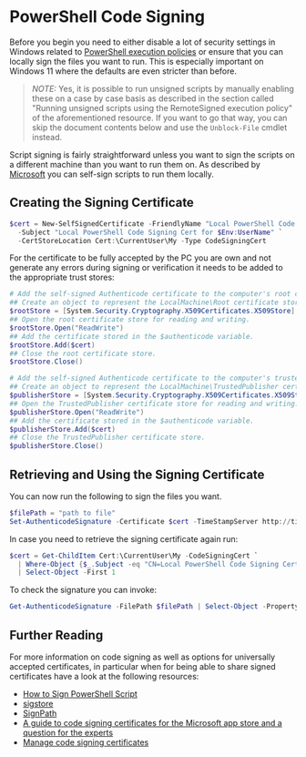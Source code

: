 # PowerShell Code Signing

Before you begin you need to either disable a lot of security settings in Windows related to [PowerShell execution policies](https://learn.microsoft.com/en-us/powershell/module/microsoft.powershell.core/about/about_execution_policies)
or ensure that you can locally sign the files you want to run. This is especially important on Windows 11 where the
defaults are even stricter than before.

> _NOTE:_ Yes, it is possible to run unsigned scripts by manually enabling these on a case by case basis as described in
> the section called "Running unsigned scripts using the RemoteSigned execution policy" of the aforementioned resource.
> If you want to go that way, you can skip the document contents below and use the `Unblock-File` cmdlet instead.

Script signing is fairly straightforward unless you want to sign the scripts on a different machine than you want to run
them on. As described by [Microsoft](https://learn.microsoft.com/en-us/powershell/module/microsoft.powershell.core/about/about_signing)
you can self-sign scripts to run them locally.

## Creating the Signing Certificate

```powershell
$cert = New-SelfSignedCertificate -FriendlyName "Local PowerShell Code Signing Cert" `
  -Subject "Local PowerShell Code Signing Cert for $Env:UserName" `
  -CertStoreLocation Cert:\CurrentUser\My -Type CodeSigningCert
```

For the certificate to be fully accepted by the PC you are own and not generate any errors during signing or
verification it needs to be added to the appropriate trust stores:

```powershell
# Add the self-signed Authenticode certificate to the computer's root certificate store.
## Create an object to represent the LocalMachine\Root certificate store.
$rootStore = [System.Security.Cryptography.X509Certificates.X509Store]::new("Root","LocalMachine")
## Open the root certificate store for reading and writing.
$rootStore.Open("ReadWrite")
## Add the certificate stored in the $authenticode variable.
$rootStore.Add($cert)
## Close the root certificate store.
$rootStore.Close()

# Add the self-signed Authenticode certificate to the computer's trusted publishers certificate store.
## Create an object to represent the LocalMachine\TrustedPublisher certificate store.
$publisherStore = [System.Security.Cryptography.X509Certificates.X509Store]::new("TrustedPublisher","LocalMachine")
## Open the TrustedPublisher certificate store for reading and writing.
$publisherStore.Open("ReadWrite")
## Add the certificate stored in the $authenticode variable.
$publisherStore.Add($cert)
## Close the TrustedPublisher certificate store.
$publisherStore.Close()
```

## Retrieving and Using the Signing Certificate

You can now run the following to sign the files you want.

```powershell
$filePath = "path to file"
Set-AuthenticodeSignature -Certificate $cert -TimeStampServer http://timestamp.digicert.com -FilePath $filePath
```

In case you need to retrieve the signing certificate again run:

```powershell
$cert = Get-ChildItem Cert:\CurrentUser\My -CodeSigningCert `
  | Where-Object {$_.Subject -eq "CN=Local PowerShell Code Signing Cert for $Env:UserName"} `
  | Select-Object -First 1
```

To check the signature you can invoke:

```powershell
Get-AuthenticodeSignature -FilePath $filePath | Select-Object -Property *
```

## Further Reading

For more information on code signing as well as options for universally accepted certificates, in particular when for
being able to share signed certificates have a look at the following resources:

- [How to Sign PowerShell Script](https://adamtheautomator.com/how-to-sign-powershell-script/)
- [sigstore](https://docs.sigstore.dev/)
- [SignPath](https://about.signpath.io/)
- [A guide to code signing certificates for the Microsoft app store and a question for the experts](https://old.reddit.com/r/electronjs/comments/17sizjf/a_guide_to_code_signing_certificates_for_the/)
- [Manage code signing certificates](https://learn.microsoft.com/en-us/windows-hardware/drivers/dashboard/code-signing-cert-manage)
